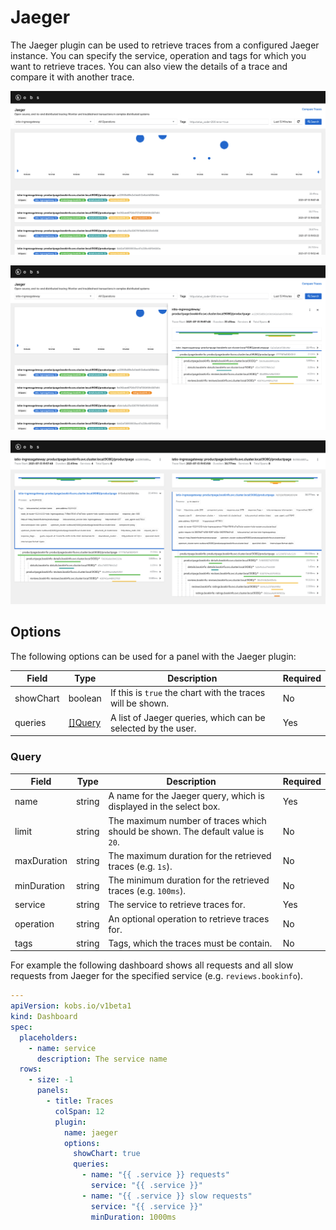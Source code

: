 # Jaeger

The Jaeger plugin can be used to retrieve traces from a configured Jaeger instance. You can specify the service, operation and tags for which you want to retrieve traces. You can also view the details of a trace and compare it with another trace.

![Traces](assets/jaeger-traces.png)

![Trace](assets/jaeger-trace.png)

![Compare Traces](assets/jaeger-compare-traces.png)

## Options

The following options can be used for a panel with the Jaeger plugin:

| Field | Type | Description | Required |
| ----- | ---- | ----------- | -------- |
| showChart | boolean | If this is `true` the chart with the traces will be shown. | No |
| queries | [[]Query](#query) | A list of Jaeger queries, which can be selected by the user. | Yes |

### Query

| Field | Type | Description | Required |
| ----- | ---- | ----------- | -------- |
| name | string | A name for the Jaeger query, which is displayed in the select box. | Yes |
| limit | string | The maximum number of traces which should be shown. The default value is `20`. | No |
| maxDuration | string | The maximum duration for the retrieved traces (e.g. `1s`). | No |
| minDuration | string | The minimum duration for the retrieved traces (e.g. `100ms`). | No |
| service | string | The service to retrieve traces for. | Yes |
| operation | string | An optional operation to retrieve traces for. | No |
| tags | string | Tags, which the traces must be contain. | No |

For example the following dashboard shows all requests and all slow requests from Jaeger for the specified service (e.g. `reviews.bookinfo`).

```yaml
---
apiVersion: kobs.io/v1beta1
kind: Dashboard
spec:
  placeholders:
    - name: service
      description: The service name
  rows:
    - size: -1
      panels:
        - title: Traces
          colSpan: 12
          plugin:
            name: jaeger
            options:
              showChart: true
              queries:
                - name: "{{ .service }} requests"
                  service: "{{ .service }}"
                - name: "{{ .service }} slow requests"
                  service: "{{ .service }}"
                  minDuration: 1000ms
```
